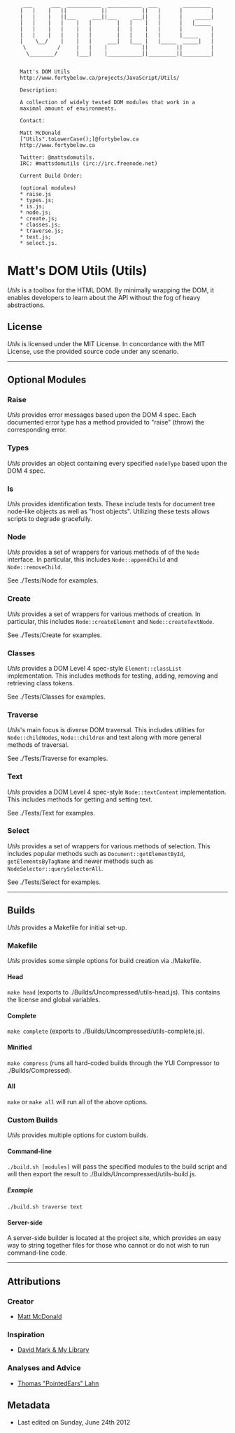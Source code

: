          ___      ___  ___________  ___________  ___        _________
        |   |    |   ||           ||           ||   |      |         |
        |   |    |   ||___     ___||___     ___||   |      |    _____|
        |   |    |   |    |   |        |   |    |   |      |   |_____
        |   |    |   |    |   |        |   |    |   |      |         |
        |   |    |   |    |   |        |   |    |   |      |_____    |
        |    \__/    |    |   |     ___|   |___ |   |_____  _____|   |
         \          /     |   |    |           ||         ||         |
          \________/      |___|    |___________||_________||_________|


        Matt's DOM Utils
        http://www.fortybelow.ca/projects/JavaScript/Utils/

        Description:

        A collection of widely tested DOM modules that work in a
        maximal amount of environments.

        Contact:

        Matt McDonald
        ["Utils".toLowerCase();]@fortybelow.ca
        http://www.fortybelow.ca

        Twitter: @mattsdomutils.
        IRC: #mattsdomutils (irc://irc.freenode.net)

        Current Build Order:

        (optional modules)
        * raise.js
        * types.js;
        * is.js;
        * node.js;
        * create.js;
        * classes.js;
        * traverse.js;
        * text.js;
        * select.js.

# Matt's DOM Utils (Utils)

*Utils* is a toolbox for the HTML DOM. By minimally wrapping the DOM,
it enables developers to learn about the API without the fog of heavy
abstractions.

## License

*Utils* is licensed under the MIT License. In concordance with the
MIT License, use the provided source code under any scenario.

---

## Optional Modules

### Raise

*Utils* provides error messages based upon the DOM 4 spec. Each
documented error type has a method provided to "raise" (throw) the
corresponding error.

### Types

*Utils* provides an object containing every specified `nodeType` based
upon the DOM 4 spec.

### Is

*Utils* provides identification tests. These include tests for
document tree node-like objects as well as "host objects". Utilizing
these tests allows scripts to degrade gracefully.

### Node

*Utils* provides a set of wrappers for various methods of
of the `Node` interface. In particular, this includes
`Node::appendChild` and `Node::removeChild`.

See ./Tests/Node for examples.

### Create

*Utils* provides a set of wrappers for various methods of
creation. In particular, this includes `Node::createElement` and
`Node::createTextNode`.

See ./Tests/Create for examples.

### Classes

*Utils* provides a DOM Level 4 spec-style `Element::classList`
implementation. This includes methods for testing, adding,
removing and retrieving class tokens.

See ./Tests/Classes for examples.

### Traverse

*Utils*'s main focus is diverse DOM traversal. This includes
utilities for `Node::childNodes`, `Node::children` and text along
with more general methods of traversal.

See ./Tests/Traverse for examples.

### Text

*Utils* provides a DOM Level 4 spec-style `Node::textContent`
implementation. This includes methods for getting and setting text.

See ./Tests/Text for examples.

### Select

*Utils* provides a set of wrappers for various methods of
selection. This includes popular methods such as
`Document::getElementById`, `getElementsByTagName` and newer
methods such as `NodeSelector::querySelectorAll`.

See ./Tests/Select for examples.

---

## Builds

*Utils* provides a Makefile for initial set-up.

### Makefile

*Utils* provides some simple options for build creation via
./Makefile.

#### Head

`make head` (exports to ./Builds/Uncompressed/utils-head.js).
This contains the license and global variables.

#### Complete

`make complete` (exports to ./Builds/Uncompressed/utils-complete.js).

#### Minified

`make compress` (runs all hard-coded builds through the YUI Compressor
to ./Builds/Compressed).

#### All

`make` or `make all` will run all of the above options.

### Custom Builds

*Utils* provides multiple options for custom builds.

#### Command-line

`./build.sh [modules]` will pass the specified modules to the
build script and will then export the result to
./Builds/Uncompressed/utils-build.js.

##### Example

`./build.sh traverse text`

#### Server-side

A server-side builder is located at the project site, which
provides an easy way to string together files for those
who cannot or do not wish to run command-line code.

---

## Attributions

### Creator

* [Matt McDonald](http://www.fortybelow.ca "fortybelow.ca")


### Inspiration

* [David Mark & My Library](http://www.cinsoft.net "cinsoft.net")

### Analyses and Advice

* [Thomas "PointedEars" Lahn](http://www.pointedears.de "pointedears.de")


## Metadata

* Last edited on Sunday, June 24th 2012
